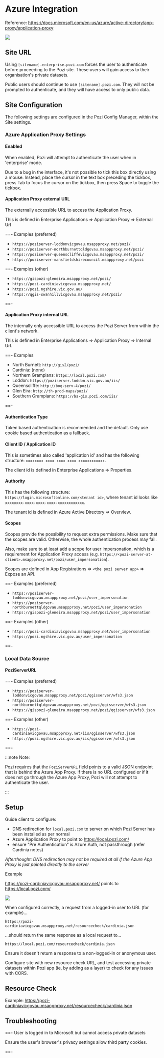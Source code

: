 ---
---

# Azure Integration

Reference: https://docs.microsoft.com/en-us/azure/active-directory/app-proxy/application-proxy

![](/dev-guide/img/azure-app-proxy-overview.png)

## Site URL

Using `[sitename].enterprise.pozi.com` forces the user to authenticate before proceeding to the Pozi site. These users will gain access to their organisation's private datasets.

Public users should continue to use `[sitename].pozi.com`. They will not be prompted to authenticate, and they will have access to only public data.

## Site Configuration

The following settings are configured in the Pozi Config Manager, within the Site settings.

### Azure Application Proxy Settings

#### Enabled

When enabled, Pozi will attempt to authenticate the user when in 'enterprise' mode.

Due to a bug in the interface, it's not possible to tick this box directly using a mouse. Instead, place the cursor in the text box preceding the tickbox, press Tab to focus the cursor on the tickbox, then press Space to toggle the tickbox.

#### Application Proxy external URL

The externally accessible URL to access the Application Proxy.

This is defined in Enterprise Applications => Application Proxy => External Url

==- Examples (preferred)

- `https://poziserver-loddonvicgovau.msappproxy.net/pozi/`
- `https://poziserver-northburnettqldgovau.msappproxy.net/pozi/`
- `https://poziserver-queenscliffevicgovau.msappproxy.net/pozi/`
- `https://poziserver-mansfieldshirecouncil.msappproxy.net/pozi`

==- Examples (other)

- `https://gispozi-gleneira.msappproxy.net/pozi/`
- `https://pozi-cardiniavicgovau.msappproxy.net/`
- `https://pozi.ngshire.vic.gov.au/`
- `https://qgis-swanhillvicgovau.msappproxy.net/pozi/`

==-

#### Application Proxy internal URL

The internally only accessible URL to access the Pozi Server from within the client's network.

This is defined in Enterprise Applications => Application Proxy => Internal Url.

==- Examples

- North Burnett: `http://gis2/pozi/`
- Cardinia: (none)
- Northern Grampians: `https://local.pozi.com/`
- Loddon: `https://poziserver.loddon.vic.gov.au/iis/`
- Queenscliffe: `http://boq-serv-4/pozi/`
- Glen Eira: `http://th-prod-maps/pozi/`
- Southern Grampians: `https://bs-gis.pozi.com/iis/`

==-

#### Authentication Type

Token based authentication is recommended and the default. Only use cookie based authentication as a fallback.

#### Client ID / Application ID

This is sometimes also called 'application id' and has the following structure: `xxxxxxxx-xxxx-xxxx-xxxx-xxxxxxxxxxxx`.

The client id is defined in Enterprise Applications => Properties.

#### Authority

This has the following structure: `https://login.microsoftonline.com/<tenant id>`, where tenant id looks like `xxxxxxxx-xxxx-xxxx-xxxx-xxxxxxxxxxxx`.

The tenant id is defined in Azure Active Directory => Overview.

#### Scopes

Scopes provide the possibility to request extra permissions. Make sure that the scopes are valid. Otherwise, the whole authentication process may fail.

Also, make sure to at least add a scope for user impersonation, which is a requirement for Application Proxy access (e.g. `https://<pozi-server-at-client>.msappproxy.net/pozi/user_impersonation`).

Scopes are defined in App Registrations => `<the pozi server app>` => Expose an API.

==- Examples (preferred)

- `https://poziserver-loddonvicgovau.msappproxy.net/pozi/user_impersonation`
- `https://poziserver-northburnettqldgovau.msappproxy.net/pozi/user_impersonation`
- `https://gispozi-gleneira.msappproxy.net/pozi/user_impersonation`

==- Examples (other)

- `https://pozi-cardiniavicgovau.msappproxy.net/user_impersonation`
- `https://pozi.ngshire.vic.gov.au/user_impersonation`

==-

### Local Data Source

#### PoziServerURL

==- Examples (preferred)

- `https://poziserver-loddonvicgovau.msappproxy.net/pozi/qgisserver/wfs3.json`
- `https://poziserver-northburnettqldgovau.msappproxy.net/pozi/qgisserver/wfs3.json`
- `https://gispozi-gleneira.msappproxy.net/pozi/qgisserver/wfs3.json`

==- Examples (other)

- `https://pozi-cardiniavicgovau.msappproxy.net/iis/qgisserver/wfs3.json`
- `https://pozi.ngshire.vic.gov.au/iis/qgisserver/wfs3.json`

==-

:::note Note:

Pozi requires that the `PoziServerURL` field points to a valid JSON endpoint that is behind the Azure App Proxy. If there is no URL configured or if it does not go through the Azure App Proxy, Pozi will not attempt to authenticate the user.

:::

## Setup

Guide client to configure:

* DNS redirection for `local.pozi.com` to server on which Pozi Server has been installed as per normal
* Azure Application Proxy to point to https://local.pozi.com/
* ensure "Pre Authentication" is Azure Auth, not passthrough (refer Cardinia notes)

*Afterthought: DNS redirection may not be required at all if the Azure App Proxy is just pointed directly to the server*

Example

https://pozi-cardiniavicgovau.msappproxy.net/ points to https://local.pozi.com/

![](/dev-guide/img/azure-settings.png)


When configured correctly, a request from a logged-in user to URL (for example)...

```
https://pozi-cardiniavicgovau.msappproxy.net/resourcecheck/cardinia.json
```

...should return the same response as a local request to...

```
https://local.pozi.com/resourcecheck/cardinia.json
```

Ensure it doesn't return a response to a non-logged-in or anonymous user.

Configure site with new resource check URL, and test accessing private datasets within Pozi app (ie, by adding as a layer) to check for any issues with CORS.

## Resource Check

Example: https://pozi-cardiniavicgovau.msappproxy.net/resourcecheck/cardinia.json

## Troubleshooting

==- User is logged in to Microsoft but cannot access private datasets

Ensure the user's browser's privacy settings allow third party cookies.

==-
